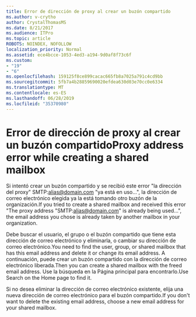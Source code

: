 ```yaml
---
title: Error de dirección de proxy al crear un buzón compartido
ms.author: v-crytho
author: CrystalThomasMS
ms.date: 8/21/2017
ms.audience: ITPro
ms.topic: article
ROBOTS: NOINDEX, NOFOLLOW
localization_priority: Normal
ms.assetid: ece4bcce-1053-4ed3-a194-9d0af8f73c6f
ms.custom:
- "19"
- "6"
ms.openlocfilehash: 159125f8ce899cacac665fb8a7025a791c4cd9bb
ms.sourcegitcommit: 5fb7a4b28859690020efdea630d03e70cc0e6334
ms.translationtype: MT
ms.contentlocale: es-ES
ms.lasthandoff: 06/28/2019
ms.locfileid: "35370980"
---
```

# <a name="proxy-address-error-while-creating-a-shared-mailbox"></a><span data-ttu-id="73bf5-102">Error de dirección de proxy al crear un buzón compartido</span><span class="sxs-lookup"><span data-stu-id="73bf5-102">Proxy address error while creating a shared mailbox</span></span>

<span data-ttu-id="73bf5-103">Si intentó crear un buzón compartido y se recibió este error "la dirección del proxy" SMTP:alias@domain.com "ya está en uso...", la dirección de correo electrónico elegida ya la está tomando otro buzón de la organización.</span><span class="sxs-lookup"><span data-stu-id="73bf5-103">If you tried to create a shared mailbox and received this error "The proxy address "SMTP:alias@domain.com" is already being used…", the email address you chose is already taken by another mailbox in your organization.</span></span>
  
<span data-ttu-id="73bf5-104">Debe buscar el usuario, el grupo o el buzón compartido que tiene esta dirección de correo electrónico y eliminarla, o cambiar su dirección de correo electrónico.</span><span class="sxs-lookup"><span data-stu-id="73bf5-104">You need to find the user, group, or shared mailbox that has this email address and delete it or change its email address.</span></span> <span data-ttu-id="73bf5-105">A continuación, puede crear un buzón compartido con la dirección de correo electrónico liberada.</span><span class="sxs-lookup"><span data-stu-id="73bf5-105">Then you can create a shared mailbox with the freed email address.</span></span> <span data-ttu-id="73bf5-106">Use la búsqueda en la Página principal para encontrarlo.</span><span class="sxs-lookup"><span data-stu-id="73bf5-106">Use Search on the Home page to find it.</span></span>
  
<span data-ttu-id="73bf5-107">Si no desea eliminar la dirección de correo electrónico existente, elija una nueva dirección de correo electrónico para el buzón compartido.</span><span class="sxs-lookup"><span data-stu-id="73bf5-107">If you don't want to delete the existing email address, choose a new email address for your shared mailbox.</span></span>
  